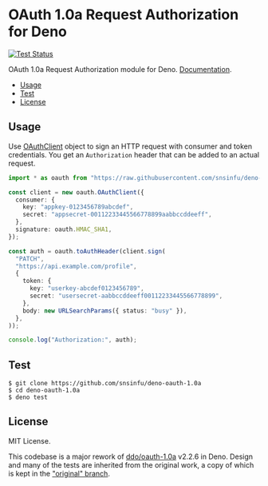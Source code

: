 # OAuth 1.0a Request Authorization for Deno

[![Test Status][test-badge]][test-url]

OAuth 1.0a Request Authorization module for Deno. [Documentation][doc].

- [Usage](#usage)
- [Test](#test)
- [License](#license)

[test-badge]: https://github.com/snsinfu/deno-oauth-1.0a/workflows/test/badge.svg
[test-url]: https://github.com/snsinfu/deno-oauth-1.0a/actions?query=workflow%3Atest
[doc]: https://doc.deno.land/https/raw.githubusercontent.com/snsinfu/deno-oauth-1.0a/main/mod.ts

## Usage

Use [OAuthClient][doc-OAuthClient] object to sign an HTTP request with consumer
and token credentials. You get an `Authorization` header that can be added to
an actual request.

```typescript
import * as oauth from "https://raw.githubusercontent.com/snsinfu/deno-oauth-1.0a/main/mod.ts";

const client = new oauth.OAuthClient({
  consumer: {
    key: "appkey-0123456789abcdef",
    secret: "appsecret-00112233445566778899aabbccddeeff",
  },
  signature: oauth.HMAC_SHA1,
});

const auth = oauth.toAuthHeader(client.sign(
  "PATCH",
  "https://api.example.com/profile",
  {
    token: {
      key: "userkey-abcdef0123456789",
      secret: "usersecret-aabbccddeeff00112233445566778899",
    },
    body: new URLSearchParams({ status: "busy" }),
  },
));

console.log("Authorization:", auth);
```

[doc-OAuthClient]: https://doc.deno.land/https/raw.githubusercontent.com/snsinfu/deno-oauth-1.0a/main/mod.ts#OAuthClient

## Test

```console
$ git clone https://github.com/snsinfu/deno-oauth-1.0a
$ cd deno-oauth-1.0a
$ deno test
```

## License

MIT License.

This codebase is a major rework of [ddo/oauth-1.0a][ddo] v2.2.6 in Deno. Design
and many of the tests are inherited from the original work, a copy of which is
kept in the ["original" branch][original].

[ddo]: https://github.com/ddo/oauth-1.0a
[original]: https://github.com/snsinfu/deno-oauth-1.0a/tree/original
